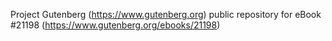 Project Gutenberg (https://www.gutenberg.org) public repository for eBook #21198 (https://www.gutenberg.org/ebooks/21198)
